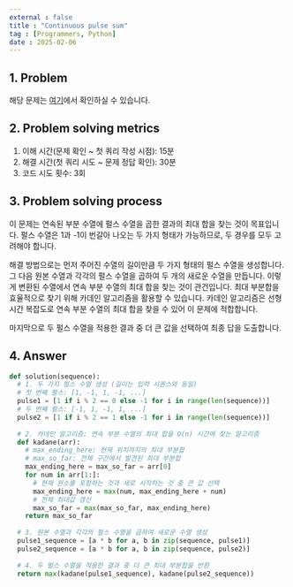 ```yaml
---
external : false
title : "Continuous pulse sum"
tag : [Programmers, Python]
date : 2025-02-06
---
```


## 1. Problem

해당 문제는 [여기](https://school.programmers.co.kr/learn/courses/30/lessons/161988)에서 확인하실 수 있습니다.

## 2. Problem solving metrics

1. 이해 시간(문제 확인 ~ 첫 쿼리 작성 시점): 15분
2. 해결 시간(첫 쿼리 시도 ~ 문제 정답 확인): 30분
3. 코드 시도 횟수: 3회

## 3. Problem solving process

이 문제는 연속된 부분 수열에 펄스 수열을 곱한 결과의 최대 합을 찾는 것이 목표입니다. 펄스 수열은 1과 -1이 번갈아 나오는 두 가지 형태가 가능하므로, 두 경우를 모두 고려해야 합니다.

해결 방법으로는 먼저 주어진 수열의 길이만큼 두 가지 형태의 펄스 수열을 생성합니다. 그 다음 원본 수열과 각각의 펄스 수열을 곱하여 두 개의 새로운 수열을 만듭니다. 이렇게 변환된 수열에서 연속 부분 수열의 최대 합을 찾는 것이 관건입니다. 최대 부분합을 효율적으로 찾기 위해 카데인 알고리즘을 활용할 수 있습니다. 카데인 알고리즘은 선형 시간 복잡도로 연속 부분 수열의 최대 합을 찾을 수 있어 이 문제에 적합합니다.

마지막으로 두 펄스 수열을 적용한 결과 중 더 큰 값을 선택하여 최종 답을 도출합니다.

## 4. Answer

```python
def solution(sequence):
  # 1. 두 가지 펄스 수열 생성 (길이는 입력 시퀀스와 동일)
  # 첫 번째 펄스: [1, -1, 1, -1, ...]
  pulse1 = [1 if i % 2 == 0 else -1 for i in range(len(sequence))]
  # 두 번째 펄스: [-1, 1, -1, 1, ...]
  pulse2 = [1 if i % 2 == 1 else -1 for i in range(len(sequence))]
  
  # 2. 카데인 알고리즘: 연속 부분 수열의 최대 합을 O(n) 시간에 찾는 알고리즘
  def kadane(arr):
    # max_ending_here: 현재 위치까지의 최대 부분합
    # max_so_far: 전체 구간에서 발견된 최대 부분합
    max_ending_here = max_so_far = arr[0]
    for num in arr[1:]:
      # 현재 원소를 포함하는 것과 새로 시작하는 것 중 큰 값 선택
      max_ending_here = max(num, max_ending_here + num)
      # 전체 최대값 갱신
      max_so_far = max(max_so_far, max_ending_here)
    return max_so_far
  
  # 3. 원본 수열과 각각의 펄스 수열을 곱하여 새로운 수열 생성
  pulse1_sequence = [a * b for a, b in zip(sequence, pulse1)]
  pulse2_sequence = [a * b for a, b in zip(sequence, pulse2)]
  
  # 4. 두 펄스 수열을 적용한 결과 중 더 큰 최대 부분합을 반환
  return max(kadane(pulse1_sequence), kadane(pulse2_sequence))
```
